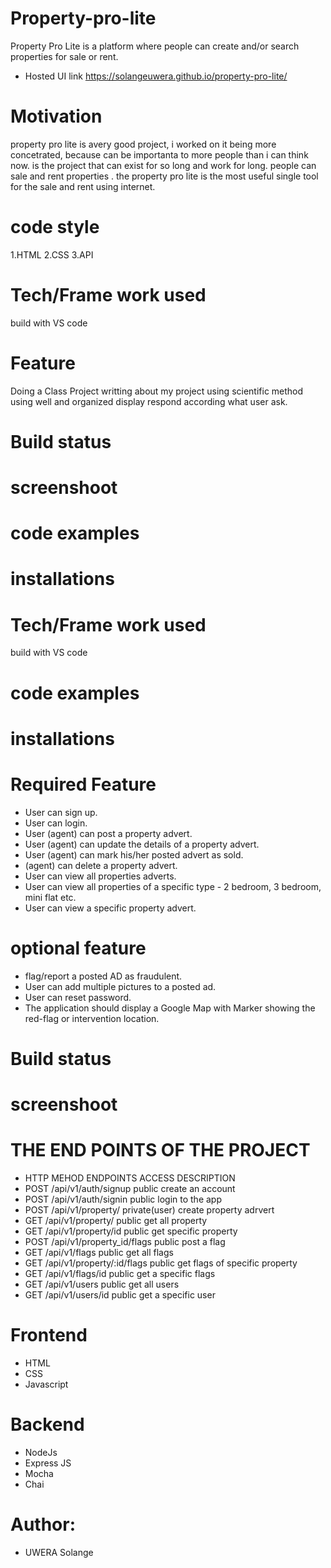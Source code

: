 # Property-pro-lite
Property Pro Lite is a platform where people can create and/or search properties for sale or rent.
- Hosted UI link https://solangeuwera.github.io/property-pro-lite/

# Motivation
 property pro lite is  avery good project, i worked on it being more concetrated, because can be importanta to more people than i can think now. is the project that can exist for so long and work for long. people can sale and rent properties .
 the property pro lite is the most useful single tool for the sale and rent using internet.



 # code style
 1.HTML
 2.CSS
 3.API


 # Tech/Frame work used
 build with VS code

 # Feature
 Doing a Class Project
 writting about my project
 using scientific method
 using well and organized display
 respond according what user ask. 

 # Build status



 # screenshoot



 # code examples



 # installations

 
 # Tech/Frame work used
 build with VS code
 
  # code examples

 # installations
 
 # Required Feature
 
- User can sign up.
- User can login.
- User (agent) can post a property advert.
- User (agent) can update the details of a property advert. 
- User (agent) can mark his/her posted advert as sold. 
-  (agent) can delete a property advert. 
- User can view all properties adverts. 
- User can view all properties of a specific type - 2 bedroom, 3 bedroom, mini flat etc. 
- User can view a specific property advert. 

# optional feature
- flag/report a posted AD as fraudulent. 
- User can add multiple pictures to a posted ad.
- User can reset password.
- The application should display a Google Map with Marker showing the red-flag or intervention location. 

 # Build status


 # screenshoot
 
 # THE END POINTS OF THE PROJECT
- HTTP MEHOD	ENDPOINTS	ACCESS	DESCRIPTION
- POST	/api/v1/auth/signup	public	create an account
- POST	/api/v1/auth/signin	public	login to the app
- POST	/api/v1/property/	private(user)	create property adrvert
- GET	/api/v1/property/	public	get all property
- GET	/api/v1/property/id	public	get specific property
- POST	/api/v1/property_id/flags	public	post a flag
- GET	/api/v1/flags	public	get all flags
- GET	/api/v1/property/:id/flags	public	get flags of specific property
- GET	/api/v1/flags/id	public	get a specific flags
- GET	/api/v1/users	public	get all users
- GET	/api/v1/users/id	public	get a specific user

# Frontend
- HTML
- CSS 
- Javascript
# Backend
- NodeJs
- Express JS
- Mocha
- Chai

# Author:
 -  UWERA Solange 
